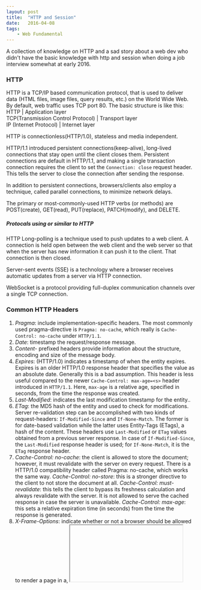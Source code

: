 ```yaml
---
layout: post
title:  "HTTP and Session"
date:   2016-04-08
tags:   
    - Web Fundamental
---
```


A collection of knowledge on HTTP and a sad story about a web dev who didn't have the basic knowledge with http and session when doing a job interview somewhat at early 2016.

### HTTP

HTTP is a TCP/IP based communication protocol, that is used to deliver data (HTML files, image files, query results, etc.) on the World Wide Web. By default, web traffic uses TCP port 80. The basic structure is like this:
HTTP | Application layer  
TCP(Transmission Control Protocol) | Transport layer  
IP (Internet Protocol) | Internet layer

HTTP is connectionless(HTTP/1.0), stateless and media independent.

HTTP/1.1 introduced persistent connections(keep-alive), long-lived connections that stay open until the client closes them. Persistent connections are default in HTTP/1.1, and making a single transaction connection requires the client to set the `Connection: close` request header. This tells the server to close the connection after sending the response.

In addition to persistent connections, browsers/clients also employ a technique, called parallel connections, to minimize network delays. 

The primary or most-commonly-used HTTP verbs (or methods) are POST(create), GET(read), PUT(replace), PATCH(modify), and DELETE.

##### Protocals using or similar to HTTP 

HTTP Long-polling is a technique used to push updates to a web client. A connection is held open between the web client and the web server so that when the server has new information it can push it to the client. That connection is then closed.

Server-sent events (SSE) is a technology where a browser receives automatic updates from a server via HTTP connection.

WebSocket is a protocol providing full-duplex communication channels over a single TCP connection. 

### Common HTTP Headers

1. *Pragma*: include implementation-specific headers. The most commonly used pragma-directive is `Pragma: no-cache`, which really is `Cache-Control: no-cache` under `HTTP/1.1`.
2. *Date*: timestamp the request/response message.
3. *Content-* prefixed headers provide information about the structure, encoding and size of the message body.
4. *Expires*: (HTTP/1.0) indicates a timestamp of when the entity expires.
    Expires is an older HTTP/1.0 response header that specifies the value as an absolute date. Generally this is a bad assumption. This header is less useful compared to the newer `Cache-Control: max-age=<s>` header introduced in `HTTP/1.1`. Here, `max-age` is a relative age, specified in seconds, from the time the response was created.  
5. *Last-Modified*: indicates the last modification timestamp for the entity..
6. *ETag*: the MD5 hash of the entity and used to check for modifications.
    Server re-validation step can be accomplished with two kinds of request-headers: `If-Modified-Since` and `If-None-Match`. The former is for date-based validation while the latter uses Entity-Tags (ETags), a hash of the content. These headers use `Last-Modified` or `ETag` values obtained from a previous server response. In case of `If-Modified-Since`, the `Last-Modified` response header is used; for `If-None-Match`, it is the `ETag` response header.
7. *Cache-Control: no-cache*: the client is allowed to store the document; however, it must revalidate with the server on every request. There is a HTTP/1.0 compatibility header called Pragma: no-cache, which works the same way.
    *Cache-Control: no-store*: this is a stronger directive to the client to not store the document at all.
    *Cache-Control: must-revalidate*: this tells the client to bypass its freshness calculation and always revalidate with the server. It is not allowed to serve the cached response in case the server is unavailable.
    *Cache-Control: max-age*: this sets a relative expiration time (in seconds) from the time the response is generated.
8. *X-Frame-Options*: indicate whether or not a browser should be allowed to render a page in a<frame>, <iframe> or <object> .
9. *DNT(Do Not Track)*: indicate whether or not a browser should be allowed to user tracking(cookies, Internet address, browser fingerprinting).

### Security and Authentication
TTPS is a secure version of HTTP, inserting an additional layer between HTTP and TCP called TLS or SSL (Transport Layer Security or Secure Sockets Layer, respectively). HTTPS communicates over port 443 by default.

Cross-Origin Resource Sharing (CORS) gives web servers cross-domain access controls, which enable secure cross-domain data transfers. Modern browsers use CORS in an API container - such as XMLHttpRequest - to mitigate risks of cross-origin HTTP requests.
The response header adds a Access-Control-Allow-Origin header to specifies a URI that may access the resource.

A Cross-site scripting (XSS) hole is when an attacker can inject client-side scripts into a page viewed by other users. Browsers treat these injected scripts like any other script in the page. It can steal cookie or manipulate session in some ways. We can exclude or escape HTML input to deal with this.
A Cross-site request forgery hole is when a malicious site can cause a visitor's browser to make a request to server that causes a change on the server. The server thinks that because the request comes with the user's cookies, the user wanted to submit that form. CSRF attacks usually involve JavaScript to submit the cross-site form automatically. It is possible for a malicious site to make a user submit a form to another site even without JavaScript, however: form fields can be hidden and buttons can be disguised as links or scrollbars.The most common method to prevent Cross-Site Request Forgery (CSRF) attacks is to append unpredictable challenge tokens to each request and associate them with the user’s session. Such tokens should at a minimum be unique per user session, but can also be unique per request. By including a challenge token with each request, the developer can ensure that the request is valid and not coming from another source other than the user.
 
### Session

A session can be defined as a server-side storage of information that is desired to persist throughout the user's interaction with the web site or web application. Intuitively, I treat session as a specific time span, for example, the time browser window keeps open, that client and server communiate with each other. 

So, in order to keep persistent infor with stateless HTTP, here are a few different ways a server can collect client info:
1. Request headers: From, Referer, User-Agent 
2. Client-IP - the IP address of the client
3. Fat Urls(rewrite URLs) - storing state of the current user by modifying the URL and redirecting to a different URL on each click; each click essentially accumulates state.
4. Cookies - Cookies allow the server to attach arbitrary information for outgoing responses via the Set-Cookie response header. A cookie is set with key/value pairs separated by semicolon (;), as in Set-Cookie: session-id=12345ABC; username=nettuts. A server can also restrict the cookies to a specific domain and path, and it can make them persistent with an expires value. Cookies are automatically sent by the browser for each request made to a server, and the browser ensures that only the domain- and path-specific cookies are sent in the request. In cookies we  can set SessionID, or a session token, which  is a unique identifier that is generated and sent from a server to a client to identify the current interaction session.  This is called *session tracking*. There are other techniques use other to keep tracking of session, like OAuth uses access tokens.
